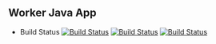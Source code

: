 ## Worker Java App
  * Build Status
[![Build Status](https://e25d0eebfa61.ngrok-free.app/buildStatus/icon?job=instavote%2Fworker-build)](https://e25d0eebfa61.ngrok-free.app/job/instavote/job/worker-build/)
[![Build Status](http://35.197.102.152:8080/buildStatus/icon?job=job-01)](http://35.197.102.152:8080/job/job-01/)
[![Build Status](http://35.197.102.152:8080/buildStatus/icon?job=job-02&subject=UnitTest)](http://35.197.102.152:8080/job/job-02/)

